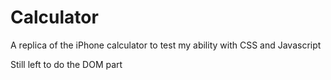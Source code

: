 # Calculator
A replica of the iPhone calculator to test my ability with CSS and Javascript

Still left to do the DOM part
